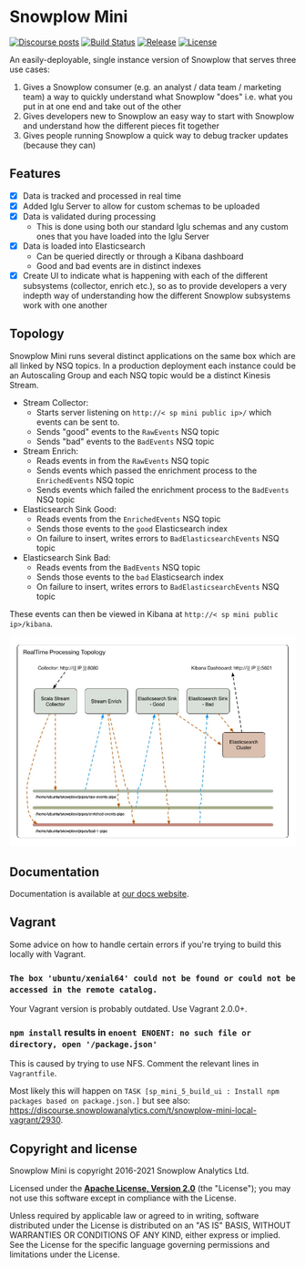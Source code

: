 # Snowplow Mini

[![Discourse posts][discourse-image]][discourse]
[![Build Status][build-image]][build-wf]
[![Release][release-image]][releases]
[![License][license-image]][license]

An easily-deployable, single instance version of Snowplow that serves three use cases:

1. Gives a Snowplow consumer (e.g. an analyst / data team / marketing team) a way to quickly understand what Snowplow "does" i.e. what you put in at one end and take out of the other
2. Gives developers new to Snowplow an easy way to start with Snowplow and understand how the different pieces fit together
3. Gives people running Snowplow a quick way to debug tracker updates (because they can)

## Features

* [x] Data is tracked and processed in real time
* [x] Added Iglu Server to allow for custom schemas to be uploaded
* [x] Data is validated during processing
  - This is done using both our standard Iglu schemas and any custom ones that you have loaded into the Iglu Server
* [x] Data is loaded into Elasticsearch
  - Can be queried directly or through a Kibana dashboard
  - Good and bad events are in distinct indexes
* [x] Create UI to indicate what is happening with each of the different subsystems (collector, enrich etc.), so as to provide developers a very indepth way of understanding how the different Snowplow subsystems work with one another

## Topology

Snowplow Mini runs several distinct applications on the same box which are all linked by NSQ topics.  In a production deployment each instance could be an Autoscaling Group and each NSQ topic would be a distinct Kinesis Stream.

* Stream Collector:
  - Starts server listening on `http://< sp mini public ip>/` which events can be sent to.
  - Sends "good" events to the `RawEvents` NSQ topic
  - Sends "bad" events to the `BadEvents` NSQ topic
* Stream Enrich:
  - Reads events in from the `RawEvents` NSQ topic
  - Sends events which passed the enrichment process to the `EnrichedEvents` NSQ topic
  - Sends events which failed the enrichment process to the `BadEvents` NSQ topic
* Elasticsearch Sink Good:
  - Reads events from the `EnrichedEvents` NSQ topic
  - Sends those events to the `good` Elasticsearch index
  - On failure to insert, writes errors to `BadElasticsearchEvents` NSQ topic
* Elasticsearch Sink Bad:
  - Reads events from the `BadEvents` NSQ topic
  - Sends those events to the `bad` Elasticsearch index
  - On failure to insert, writes errors to `BadElasticsearchEvents` NSQ topic

These events can then be viewed in Kibana at `http://< sp mini public ip>/kibana`.

![](https://raw.githubusercontent.com/snowplow/snowplow-mini/master/utils/topology/snowplow-mini-topology.jpg)

## Documentation

Documentation is available at [our docs website][mini-docs].

## Vagrant

Some advice on how to handle certain errors if you're trying to build this locally with Vagrant.

### `The box 'ubuntu/xenial64' could not be found or could not be accessed in the remote catalog.`

Your Vagrant version is probably outdated. Use Vagrant 2.0.0+.

### `npm install` results in `enoent ENOENT: no such file or directory, open '/package.json'`

This is caused by trying to use NFS. Comment the relevant lines in `Vagrantfile`.

Most likely this will happen on `TASK [sp_mini_5_build_ui : Install npm packages based on package.json.]` but see also: https://discourse.snowplowanalytics.com/t/snowplow-mini-local-vagrant/2930.

## Copyright and license

Snowplow Mini is copyright 2016-2021 Snowplow Analytics Ltd.

Licensed under the **[Apache License, Version 2.0][license]** (the "License");
you may not use this software except in compliance with the License.

Unless required by applicable law or agreed to in writing, software
distributed under the License is distributed on an "AS IS" BASIS,
WITHOUT WARRANTIES OR CONDITIONS OF ANY KIND, either express or implied.
See the License for the specific language governing permissions and
limitations under the License.

[mini-docs]: https://docs.snowplowanalytics.com/docs/open-source-components-and-applications/snowplow-mini/

[discourse]: https://discourse.snowplowanalytics.com/
[discourse-image]: https://img.shields.io/discourse/posts?server=https%3A%2F%2Fdiscourse.snowplowanalytics.com%2F


[build-image]: https://github.com/snowplow/snowplow-mini/actions/workflows/publish.yml/badge.svg
[build-wf]: https://github.com/snowplow/snowplow-mini/actions/workflows/publish.yml

[release-image]: https://img.shields.io/github/v/release/snowplow/snowplow-mini?sort=semver&style=flat
[releases]: https://github.com/snowplow/snowplow-mini/releases

[license-image]: https://img.shields.io/badge/license-Apache--2-blue.svg?style=flat
[license]: https://www.apache.org/licenses/LICENSE-2.0
